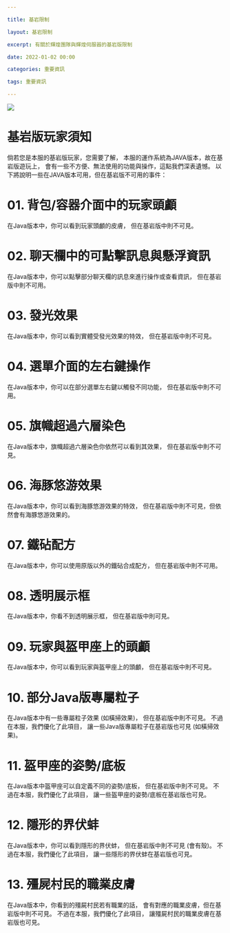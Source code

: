 ```yaml
---

title: 基岩限制

layout: 基岩限制

excerpt: 有關於輝煌團隊與輝煌伺服器的基岩版限制

date: 2022-01-02 00:00

categories: 重要資訊

tags: 重要資訊

---
```



![](https://media.discordapp.net/attachments/596718421966716928/971190210928992267/AddText_05-04-06.36.35.png)

# 基岩版玩家須知

倘若您是本服的基岩版玩家，您需要了解，
本服的運作系統為JAVA版本，故在基岩版遊玩上，
會有一些不方便、無法使用的功能與操作，這點我們深表遺憾。
以下將說明一些在JAVA版本可用，但在基岩版不可用的事件：

# 01. 背包/容器介面中的玩家頭顱
在Java版本中，你可以看到玩家頭顱的皮膚，
但在基岩版中則不可見。

# 02. 聊天欄中的可點擊訊息與懸浮資訊
在Java版本中，你可以點擊部分聊天欄的訊息來進行操作或查看資訊，
但在基岩版中則不可用。

# 03. 發光效果
在Java版本中，你可以看到實體受發光效果的特效，
但在基岩版中則不可見。

# 04. 選單介面的左右鍵操作
在Java版本中，你可以在部分選單左右鍵以觸發不同功能，
但在基岩版中則不可用。

# 05. 旗幟超過六層染色
在Java版本中，旗幟超過六層染色你依然可以看到其效果，
但在基岩版中則不可見。

# 06. 海豚悠游效果
在Java版本中，你可以看到海豚悠游效果的特效，
但在基岩版中則不可見，但依然會有海豚悠游效果的。

# 07. 鐵砧配方
在Java版本中，你可以使用原版以外的鐵砧合成配方，
但在基岩版中則不可用。

# 08. 透明展示框
在Java版本中，你看不到透明展示框，
但在基岩版中則可見。

# 09. 玩家與盔甲座上的頭顱
在Java版本中，你可以看到玩家與盔甲座上的頭顱，
但在基岩版中則不可見。

# 10. 部分Java版專屬粒子
在Java版本中有一些專屬粒子效果 (如橫掃效果)，
但在基岩版中則不可見。
不過在本服，我們優化了此項目，
讓一些Java版專屬粒子在基岩版也可見 (如橫掃效果)。

# 11. 盔甲座的姿勢/底板
在Java版本中盔甲座可以自定義不同的姿勢/底板，
但在基岩版中則不可見。
不過在本服，我們優化了此項目，
讓一些盔甲座的姿勢/底板在基岩版也可見。

# 12. 隱形的界伏蚌
在Java版本中，你可以看到隱形的界伏蚌，
但在基岩版中則不可見 (會有殼)。
不過在本服，我們優化了此項目，
讓一些隱形的界伏蚌在基岩版也可見。

# 13. 殭屍村民的職業皮膚
在Java版本中，你看到的殭屍村民若有職業的話，
會有對應的職業皮膚，但在基岩版中則不可見。
不過在本服，我們優化了此項目，
讓殭屍村民的職業皮膚在基岩版也可見。
